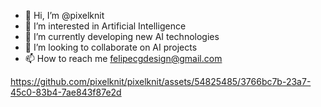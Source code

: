 - 👋 Hi, I’m @pixelknit
- 👀 I’m interested in Artificial Intelligence
- 🌱 I’m currently developing new AI technologies
- 💞️ I’m looking to collaborate on AI projects
- 📫 How to reach me felipecgdesign@gmail.com


https://github.com/pixelknit/pixelknit/assets/54825485/3766bc7b-23a7-45c0-83b4-7ae843f87e2d


<!---
pixelknit/pixelknit is a ✨ special ✨ repository because its `README.md` (this file) appears on your GitHub profile.
You can click the Preview link to take a look at your changes.
--->
